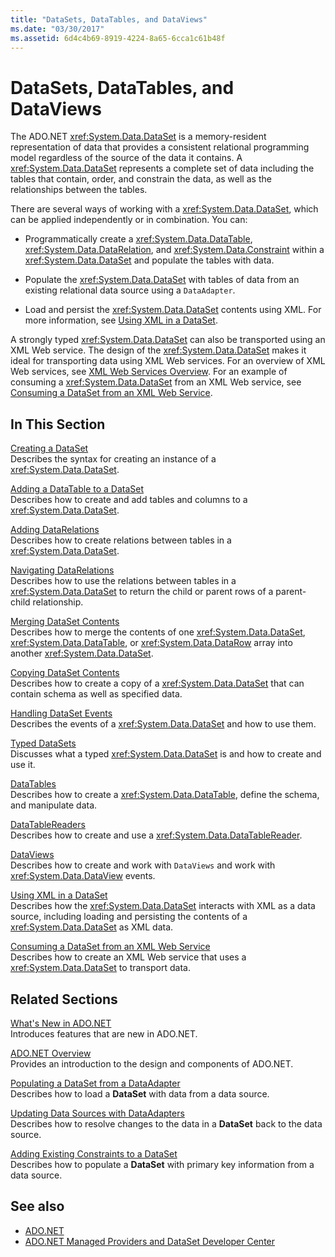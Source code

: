 ```yaml
---
title: "DataSets, DataTables, and DataViews"
ms.date: "03/30/2017"
ms.assetid: 6d4c4b69-8919-4224-8a65-6cca1c61b48f
---
```

# DataSets, DataTables, and DataViews
The ADO.NET <xref:System.Data.DataSet> is a memory-resident representation of data that provides a consistent relational programming model regardless of the source of the data it contains. A <xref:System.Data.DataSet> represents a complete set of data including the tables that contain, order, and constrain the data, as well as the relationships between the tables.  
  
 There are several ways of working with a <xref:System.Data.DataSet>, which can be applied independently or in combination. You can:  
  
- Programmatically create a <xref:System.Data.DataTable>, <xref:System.Data.DataRelation>, and <xref:System.Data.Constraint> within a <xref:System.Data.DataSet> and populate the tables with data.  
  
- Populate the <xref:System.Data.DataSet> with tables of data from an existing relational data source using a `DataAdapter`.  
  
- Load and persist the <xref:System.Data.DataSet> contents using XML. For more information, see [Using XML in a DataSet](../../../../../docs/framework/data/adonet/dataset-datatable-dataview/using-xml-in-a-dataset.md).  
  
 A strongly typed <xref:System.Data.DataSet> can also be transported using an XML Web service. The design of the <xref:System.Data.DataSet> makes it ideal for transporting data using XML Web services. For an overview of XML Web services, see [XML Web Services Overview](https://docs.microsoft.com/previous-versions/dotnet/netframework-4.0/w9fdtx28(v=vs.100)). For an example of consuming a <xref:System.Data.DataSet> from an XML Web service, see [Consuming a DataSet from an XML Web Service](../../../../../docs/framework/data/adonet/dataset-datatable-dataview/consuming-a-dataset-from-an-xml-web-service.md).  
  
## In This Section  
 [Creating a DataSet](../../../../../docs/framework/data/adonet/dataset-datatable-dataview/creating-a-dataset.md)  
 Describes the syntax for creating an instance of a <xref:System.Data.DataSet>.  
  
 [Adding a DataTable to a DataSet](../../../../../docs/framework/data/adonet/dataset-datatable-dataview/adding-a-datatable-to-a-dataset.md)  
 Describes how to create and add tables and columns to a <xref:System.Data.DataSet>.  
  
 [Adding DataRelations](../../../../../docs/framework/data/adonet/dataset-datatable-dataview/adding-datarelations.md)  
 Describes how to create relations between tables in a <xref:System.Data.DataSet>.  
  
 [Navigating DataRelations](../../../../../docs/framework/data/adonet/dataset-datatable-dataview/navigating-datarelations.md)  
 Describes how to use the relations between tables in a <xref:System.Data.DataSet> to return the child or parent rows of a parent-child relationship.  
  
 [Merging DataSet Contents](../../../../../docs/framework/data/adonet/dataset-datatable-dataview/merging-dataset-contents.md)  
 Describes how to merge the contents of one <xref:System.Data.DataSet>, <xref:System.Data.DataTable>, or <xref:System.Data.DataRow> array into another <xref:System.Data.DataSet>.  
  
 [Copying DataSet Contents](../../../../../docs/framework/data/adonet/dataset-datatable-dataview/copying-dataset-contents.md)  
 Describes how to create a copy of a <xref:System.Data.DataSet> that can contain schema as well as specified data.  
  
 [Handling DataSet Events](../../../../../docs/framework/data/adonet/dataset-datatable-dataview/handling-dataset-events.md)  
 Describes the events of a <xref:System.Data.DataSet> and how to use them.  
  
 [Typed DataSets](../../../../../docs/framework/data/adonet/dataset-datatable-dataview/typed-datasets.md)  
 Discusses what a typed <xref:System.Data.DataSet> is and how to create and use it.  
  
 [DataTables](../../../../../docs/framework/data/adonet/dataset-datatable-dataview/datatables.md)  
 Describes how to create a <xref:System.Data.DataTable>, define the schema, and manipulate data.  
  
 [DataTableReaders](../../../../../docs/framework/data/adonet/dataset-datatable-dataview/datatablereaders.md)  
 Describes how to create and use a <xref:System.Data.DataTableReader>.  
  
 [DataViews](../../../../../docs/framework/data/adonet/dataset-datatable-dataview/dataviews.md)  
 Describes how to create and work with `DataViews` and work with <xref:System.Data.DataView> events.  
  
 [Using XML in a DataSet](../../../../../docs/framework/data/adonet/dataset-datatable-dataview/using-xml-in-a-dataset.md)  
 Describes how the <xref:System.Data.DataSet> interacts with XML as a data source, including loading and persisting the contents of a <xref:System.Data.DataSet> as XML data.  
  
 [Consuming a DataSet from an XML Web Service](../../../../../docs/framework/data/adonet/dataset-datatable-dataview/consuming-a-dataset-from-an-xml-web-service.md)  
 Describes how to create an XML Web service that uses a <xref:System.Data.DataSet> to transport data.  
  
## Related Sections  
 [What's New in ADO.NET](../../../../../docs/framework/data/adonet/whats-new.md)  
 Introduces features that are new in ADO.NET.  
  
 [ADO.NET Overview](../../../../../docs/framework/data/adonet/ado-net-overview.md)  
 Provides an introduction to the design and components of ADO.NET.  
  
 [Populating a DataSet from a DataAdapter](../../../../../docs/framework/data/adonet/populating-a-dataset-from-a-dataadapter.md)  
 Describes how to load a **DataSet** with data from a data source.  
  
 [Updating Data Sources with DataAdapters](../../../../../docs/framework/data/adonet/updating-data-sources-with-dataadapters.md)  
 Describes how to resolve changes to the data in a **DataSet** back to the data source.  
  
 [Adding Existing Constraints to a DataSet](../../../../../docs/framework/data/adonet/adding-existing-constraints-to-a-dataset.md)  
 Describes how to populate a **DataSet** with primary key information from a data source.  
  
## See also

- [ADO.NET](../../../../../docs/framework/data/adonet/index.md)
- [ADO.NET Managed Providers and DataSet Developer Center](https://go.microsoft.com/fwlink/?LinkId=217917)
